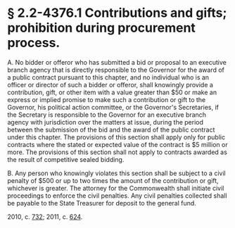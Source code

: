 # § 2.2-4376.1 Contributions and gifts; prohibition during procurement process.

<p>A. No bidder or offeror who has submitted a bid or proposal to an executive branch agency that is directly responsible to the Governor for the award of a public contract pursuant to this chapter, and no individual who is an officer or director of such a bidder or offeror, shall knowingly provide a contribution, gift, or other item with a value greater than $50 or make an express or implied promise to make such a contribution or gift to the Governor, his political action committee, or the Governor's Secretaries, if the Secretary is responsible to the Governor for an executive branch agency with jurisdiction over the matters at issue, during the period between the submission of the bid and the award of the public contract under this chapter. The provisions of this section shall apply only for public contracts where the stated or expected value of the contract is $5 million or more. The provisions of this section shall not apply to contracts awarded as the result of competitive sealed bidding.</p><p>B. Any person who knowingly violates this section shall be subject to a civil penalty of $500 or up to two times the amount of the contribution or gift, whichever is greater. The attorney for the Commonwealth shall initiate civil proceedings to enforce the civil penalties. Any civil penalties collected shall be payable to the State Treasurer for deposit to the general fund.</p><p>2010, c. <a href='http://lis.virginia.gov/cgi-bin/legp604.exe?101+ful+CHAP0732'>732</a>; 2011, c. <a href='http://lis.virginia.gov/cgi-bin/legp604.exe?111+ful+CHAP0624'>624</a>.</p>